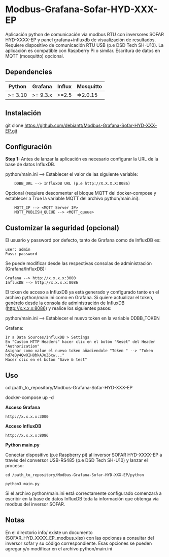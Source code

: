 # Modbus-Grafana-Sofar-HYD-XXX-EP

Aplicación python de comunicación vía modbus RTU con inversores SOFAR HYD-XXXX-EP y panel grafana+influxdb de visualización de resultados. Requiere dispositivo de comunicación RTU USB (p.e DSD Tech SH-U10). La aplicación es compatible con Raspberry Pi o similar. Escritura de datos en MQTT (mosquitto) opcional.


## Dependencies

| Python  | Grafana | Influx  | Mosquitto |
|---------|---------|---------|-----------|
| >= 3.10 |>= 9.3.x | >=2.5   | =>2.0.15  |

## Instalación

git clone https://github.com/debiantt/Modbus-Grafana-Sofar-HYD-XXX-EP.git


## Configuración

**Step 1:** Antes de lanzar la aplicación es necesario configurar la URL de la base de datos InfluxDB.

python/main.ini --> Establecer el valor de las siguiente variable:
        
        DDBB_URL --> InfluxDB URL (p.e http://X.X.X.X:8086)

Opcional (requiere descomentar el bloque MQTT del docker-compose y establecer a True la variable MQTT del archivo python/main.ini):

        MQTT_IP --> <MQTT Server IP>
        MQTT_PUBLISH_QUEUE --> <MQTT_queue>

## Customizar la seguridad (opcional)

El usuario y password por defecto, tanto de Grafana como de InfluxDB es:

    user: admin
    Pass: password

Se puede modificar desde las respectivas consolas de administración (Grafana/InfluxDB):
    
    Grafana --> http://x.x.x.x:3000    
    InfluxDB --> http://x.x.x.x:8086    

El token de acceso a InfluxDB ya está generado y configurado tanto en el archivo python/main.ini como en Grafana.
Si quiere actualizar el token, genérelo desde la consola de administración de InfluxDB (http://x.x.x.x:8086) y realice los siguientes pasos:

python/main.ini --> Establecer el nuevo token en la variable DDBB_TOKEN

Grafana:
    
    Ir a Data Sources/InfluxDB > Settings    
    En "Custom HTTP Headers" hacer clic en el botón "Reset" del Header "Authorization"
    Asignar como value el nuevo token añadiendole "Token " --> "Token hd7eBy4QwOIH8bkAJuZ6cw..."
    Hacer clic en el botón "Save & test"

## Uso

cd /path_to_repository/Modbus-Grafana-Sofar-HYD-XXX-EP

docker-compose up -d

**Acceso Grafana**

    http://x.x.x.x:3000

**Acceso InfluxDB**

    http://x.x.x.x:8086


**Python main.py**

Conectar dispositivo (p.e Raspberry pi) al inversor SOFAR HYD-XXXX-EP a través del conversor USB-RS485 (p.e DSD Tech SH-U10) y lanzar el proceso:
    
    cd /path_to_repository/Modbus-Grafana-Sofar-HYD-XXX-EP/python

    python3 main.py


Si el archivo python/main.ini está correctamente configurado comenzará a escribir en la base de datos InfluxDB toda la información que obtenga vía modbus del
inversor SOFAR.

## Notas

En el directorio info/ existe un documento (SOFAR_HYD_XXXX_EP_modbus.xlsx) con las opciones a consultar del inversor sofar y su código correspondiente. Esas opciones se pueden agregar y/o modificar en el archivo python/main.ini








